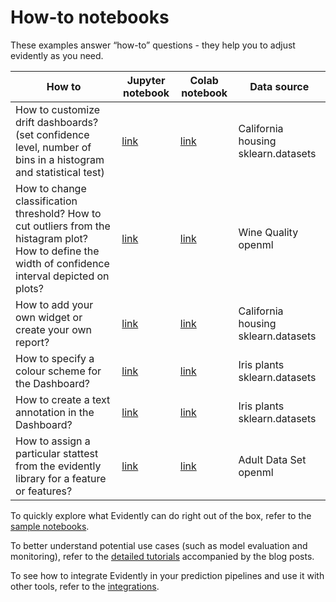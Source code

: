 # How-to notebooks

These examples answer “how-to” questions - they help you to adjust evidently as you need.

How to | Jupyter notebook | Colab notebook | Data source 
--- | --- | --- | --- 
How to customize drift dashboards? (set confidence level, number of bins in a histogram and statistical test) | [link](drift_dashboard_with_options_california_housing.ipynb) | [link](https://colab.research.google.com/drive/1roAyq4DdxBSGyzp0XmmH0zqOHso6Fd6y) | California housing sklearn.datasets 
How to change classification threshold? How to cut outliers from the histagram plot? How to define the width of confidence interval depicted on plots?| [link](quality_metrics_options_wine.ipynb) | [link](https://colab.research.google.com/drive/1W7l3iAILkMti-3qcBLrU5JrW24lSOMR3) | Wine Quality openml
How to add your own widget or create your own report? | [link](custom_widget_and_tab_example/) | [link](https://colab.research.google.com/drive/1ZYhokqQupQVX0n2boRjyr5cpg_WgFJoL) | California housing sklearn.datasets
How to specify a colour scheme for the Dashboard?|[link](colour_options_data_drift_iris.ipynb) | [link](https://colab.research.google.com/drive/1wjEsHHfspk3b4wtYV_rVEo1dkiVEPDTF)| Iris plants sklearn.datasets
How to create a text annotation in the Dashboard? | [link](text_widget_usage_iris.ipynb)| [link](https://colab.research.google.com/drive/1cSXkLLVGJMBR5m_Crf93SsH9Y6K8ztdP)|Iris plants sklearn.datasets
How to assign a particular stattest from the evidently library for a feature or features?|[link](stat_test_specification_for_data_drift_adult.ipynb)| [link](https://colab.research.google.com/drive/1GmJI4_DeFa2N2xcZ2uW9iKS2CFXPBh0D)| Adult Data Set openml


To quickly explore what Evidently can do right out of the box, refer to the [sample notebooks](../sample_notebooks/).

To better understand potential use cases (such as model evaluation and monitoring), refer to the [detailed tutorials](../data_stories/) accompanied by the blog posts.

To see how to integrate Evidently in your prediction pipelines and use it with other tools, refer to the [integrations](../integrations/). 
